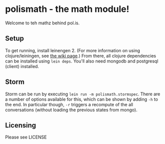 # polismath - the math module!

Welcome to teh mathz behind pol.is.

## Setup

To get running, install leinengen 2.
(For more information on using clojure/leiningen, see [the wiki page](https://github.com/metasoarous/polismath/wiki/Working-with-clojure).)
From there, all clojure dependencies can be installed using `lein deps`.
You'll also need mongodb and postgresql (client) installed.

## Storm

Storm can be run by executing `lein run -m polismath.stormspec`.
There are a number of options available for this, which can be shown by adding `-h` to the end.
In particular though, `-r` triggers a recompute of the all conversations (without loading the previous states from mongo).

## Licensing

Please see LICENSE

